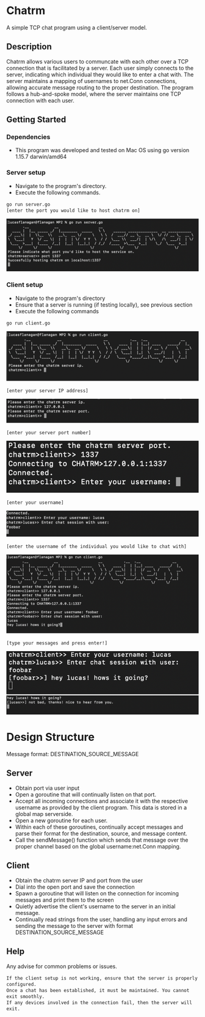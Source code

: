 # Chatrm 

A simple TCP chat program using a client/server model.

## Description

Chatrm allows various users to communcate with each other over a TCP connection that is facilitated by a server. Each user simply connects to the server,
indicating which individual they would like to enter a chat with. The server maintains a mapping of usernames to net.Conn connections, allowing accurate message routing to the proper destination. The program follows a hub-and-spoke model, where the server maintains one TCP connection with each user. 

## Getting Started

### Dependencies

* This program was developed and tested on Mac OS using go version 1.15.7 darwin/amd64

### Server setup

* Navigate to the program's directory.
* Execute the following commands.
```
go run server.go 
[enter the port you would like to host chatrm on]
```

![img](/images/server2.png)

### Client setup

* Navigate to the program's directory
* Ensure that a server is running (if testing locally), see previous section
* Execute the following commands
```
go run client.go
```

![img](/images/client1.png)
```
[enter your server IP address]
```
![img](/images/client2.png)
```
[enter your server port number]
```
![img](/images/client3.png)
```
[enter your username]
```
![img](/images/client4.png)
```
[enter the username of the individual you would like to chat with]
```
![img](/images/client6.png)
```
[type your messages and press enter!]
```
![img](/images/client7.png)
![img](/images/client8.png)

# Design Structure

Message format: DESTINATION_SOURCE_MESSAGE

## Server
* Obtain port via user input
* Open a goroutine that will continually listen on that port.
* Accept all incoming connections and associate it with the respective username as provided by the client program. This data is stored in a global map serverside.
* Open a new goroutine for each user.
* Within each of these goroutines, continually accept messages and parse their format for the destination, source, and message content. 
* Call the sendMessage() function which sends that message over the proper channel based on the global username:net.Conn mapping.

## Client
* Obtain the chatrm server IP and port from the user
* Dial into the open port and save the connection
* Spawn a goroutine that will listen on the connection for incoming messages and print them to the screen
* Quietly advertise the client's username to the server in an initial message. 
* Continually read strings from the user, handling any input errors and sending the message to the server with format DESTINATION_SOURCE_MESSAGE

## Help

Any advise for common problems or issues.
```
If the client setup is not working, ensure that the server is properly configured.
Once a chat has been established, it must be maintained. You cannot exit smoothly. 
If any devices involved in the connection fail, then the server will exit. 
```

